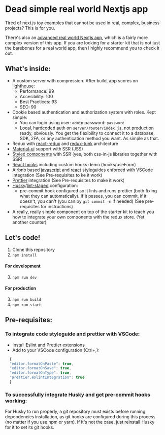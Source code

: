 # Dead simple real world Nextjs app

Tired of next.js toy examples that cannot be used in real, complex, business
projects? This is for you.

There's also an [advanced real world Nextjs app][14], which is a fairly more
complex version of this app. If you are looking for a starter kit that is not
just the barebones for a real world app, then I highly recommend you to check
it out.

## What's inside:

- A custom server with compression. After build, app scores on [lighthouse][1]:
  - Performance: 99
  - Accesibility: 100
  - Best Practices: 93
  - SEO: 90
- Cookie based authentication and authorization system with roles. Kept simple:
  - You can login using user: `admin` password: `password`
  - Local, hardcoded auth on `server/router/index.js`, not production
    ready, obviously. You get the flexibility to connect it to a database, SDK,
    2FA, or any authentication method you want. As simple as that.
- Redux with [react-redux][2] and [redux-tunk][3] architecture
- [Material-ui][4] support with SSR (JSS)
- [Styled components][5] with SSR (yes, both css-in-js libraries together with
  SSR)
- [React hooks][6] including custom hooks demo (hooks/useForm)
- Airbnb based [javascript][7] and [react][8] styleguides enforced with VSCode
  integration (See Pre-requisites to ke it work)
- [Prettier][9] integration (See Pre-requisites to make it work)
- [Husky][10]/[lint-staged][11] configuration:
  - pre-commit hook configured so it lints and runs prettier (both fixing what
    they can automatically). If it passes, you can commit, if it doesn't, you
    can't (you can by `git commit -n` if needed) (See pre-requisites for
    instructions)
- A really, really simple component on top of the starter kit to teach you how
  to integrate your own components with the redux store. (Yet another counter)

## Let's code!

1. Clone this repository
2. `npm install`

#### For development

3. `npm run dev`

#### For production

3. `npm run build`
4. `npm run start`

## Pre-requisites:

### To integrate code styleguide and prettier with VSCode:

- Install [Eslint][12] and [Prettier][13] extensions
- Add to your VSCode configuration (Ctrl+,):

```javascript
  {
  "editor.formatOnPaste": true,
  "editor.formatOnSave": true,
  "editor.formatOnType": true,
  "prettier.eslintIntegration": true
  }
```

### To successfully integrate Husky and get pre-commit hooks working:

For Husky to run properly, a git repository must exists before running
dependencies installation, as git hooks are configured during this process
(no matter if you use npm or yarn). If it's not the case, just reinstall
Husky for it to set its git hooks.

[1]: https://developers.google.com/web/tools/lighthouse
[2]: https://redux.js.org/basics/usage-with-react
[3]: https://github.com/reduxjs/redux-thunk
[4]: https://material-ui.com
[5]: https://www.styled-components.com
[6]: https://reactjs.org/docs/hooks-reference.html
[7]: https://github.com/airbnb/javascript
[8]: https://github.com/airbnb/javascript/tree/master/react
[9]: https://prettier.io
[10]: https://github.com/typicode/husky
[11]: https://github.com/okonet/lint-staged
[12]: https://marketplace.visualstudio.com/items?itemName=dbaeumer.vscode-eslint
[13]: http://google.comhttps://marketplace.visualstudio.com/items?itemName=esbenp.prettier-vscode
[14]: https://github.com/AmetAlvirde/advanced-real-world-nextjs-app
